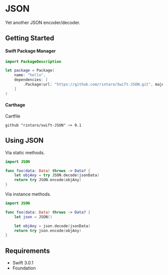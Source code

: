 # JSON

Yet another JSON encoder/decoder.

## Getting Started

#### Swift Package Manager

```swift
import PackageDescription

let package = Package(
    name: "hello",
    dependencies: [
        .Package(url: "https://github.com/rintaro/Swift-JSON.git", majorVersion: 0, minor: 1),
    ]
)
```

#### Carthage

Cartfile

```
github "rintaro/swift-JSON" ~> 0.1
```

## Using JSON

Via static methods.

```swift
import JSON

func foo(data: Data) throws -> Data? {
    let objAny = try JSON.decode(jsonData)
    return try JSON.encode(objAny)
}
```

Via instance methods.

```swift
import JSON

func foo(data: Data) throws -> Data? {
    let json = JSON()

    let objAny = json.decode(jsonData)
    return try json.encode(objAny)
}
```

## Requirements

* Swift 3.0.1
* Foundation
